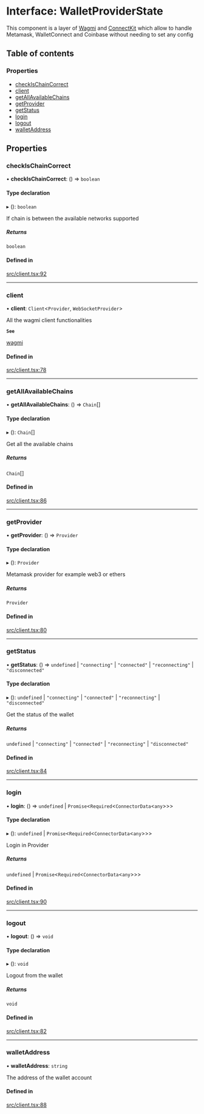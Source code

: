 # Interface: WalletProviderState

This component is a layer of [Wagmi](https://wagmi.sh/docs/getting-started) and [ConnectKit](https://docs.family.co/connectkit)
which allow to handle Metamask, WalletConnect and Coinbase without needing to set any config

## Table of contents

### Properties

- [checkIsChainCorrect](WalletProviderState.md#checkischaincorrect)
- [client](WalletProviderState.md#client)
- [getAllAvailableChains](WalletProviderState.md#getallavailablechains)
- [getProvider](WalletProviderState.md#getprovider)
- [getStatus](WalletProviderState.md#getstatus)
- [login](WalletProviderState.md#login)
- [logout](WalletProviderState.md#logout)
- [walletAddress](WalletProviderState.md#walletaddress)

## Properties

### checkIsChainCorrect

• **checkIsChainCorrect**: () => `boolean`

#### Type declaration

▸ (): `boolean`

If chain is between the available networks supported

##### Returns

`boolean`

#### Defined in

[src/client.tsx:92](https://github.com/nevermined-io/components-catalog/blob/95bbb52/providers/src/client.tsx#L92)

___

### client

• **client**: `Client`<`Provider`, `WebSocketProvider`\>

All the wagmi client functionalities

**`See`**

[wagmi](https://wagmi.sh/docs/getting-started)

#### Defined in

[src/client.tsx:78](https://github.com/nevermined-io/components-catalog/blob/95bbb52/providers/src/client.tsx#L78)

___

### getAllAvailableChains

• **getAllAvailableChains**: () => `Chain`[]

#### Type declaration

▸ (): `Chain`[]

Get all the available chains

##### Returns

`Chain`[]

#### Defined in

[src/client.tsx:86](https://github.com/nevermined-io/components-catalog/blob/95bbb52/providers/src/client.tsx#L86)

___

### getProvider

• **getProvider**: () => `Provider`

#### Type declaration

▸ (): `Provider`

Metamask provider for example web3 or ethers

##### Returns

`Provider`

#### Defined in

[src/client.tsx:80](https://github.com/nevermined-io/components-catalog/blob/95bbb52/providers/src/client.tsx#L80)

___

### getStatus

• **getStatus**: () => `undefined` \| ``"connecting"`` \| ``"connected"`` \| ``"reconnecting"`` \| ``"disconnected"``

#### Type declaration

▸ (): `undefined` \| ``"connecting"`` \| ``"connected"`` \| ``"reconnecting"`` \| ``"disconnected"``

Get the status of the wallet

##### Returns

`undefined` \| ``"connecting"`` \| ``"connected"`` \| ``"reconnecting"`` \| ``"disconnected"``

#### Defined in

[src/client.tsx:84](https://github.com/nevermined-io/components-catalog/blob/95bbb52/providers/src/client.tsx#L84)

___

### login

• **login**: () => `undefined` \| `Promise`<`Required`<`ConnectorData`<`any`\>\>\>

#### Type declaration

▸ (): `undefined` \| `Promise`<`Required`<`ConnectorData`<`any`\>\>\>

Login in Provider

##### Returns

`undefined` \| `Promise`<`Required`<`ConnectorData`<`any`\>\>\>

#### Defined in

[src/client.tsx:90](https://github.com/nevermined-io/components-catalog/blob/95bbb52/providers/src/client.tsx#L90)

___

### logout

• **logout**: () => `void`

#### Type declaration

▸ (): `void`

Logout from the wallet

##### Returns

`void`

#### Defined in

[src/client.tsx:82](https://github.com/nevermined-io/components-catalog/blob/95bbb52/providers/src/client.tsx#L82)

___

### walletAddress

• **walletAddress**: `string`

The address of the wallet account

#### Defined in

[src/client.tsx:88](https://github.com/nevermined-io/components-catalog/blob/95bbb52/providers/src/client.tsx#L88)
